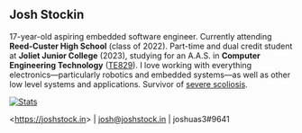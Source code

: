 ## Josh Stockin

17-year-old aspiring embedded software engineer. Currently attending **Reed-Custer High School** (class of 2022). Part-time and dual credit student at **Joliet Junior College** (2023), studying for an A.A.S. in **Computer Engineering Technology** ([TE829](http://catalog.jjc.edu/preview_program.php?catoid=23&poid=12208)). I love working with everything electronics—particularly robotics and embedded systems—as well as other low level systems and applications. Survivor of [severe scoliosis](https://joshuas3.s3.amazonaws.com/images/scoliosis.png).

[![Stats](https://github-readme-stats.vercel.app/api?username=JoshuaS3&show_icons=true&include_all_commits=true&count_private=true&hide_title=true)](https://github.com/JoshuaS3)

&lt;<https://joshstock.in>&gt; | josh@joshstock.in | joshuas3#9641
